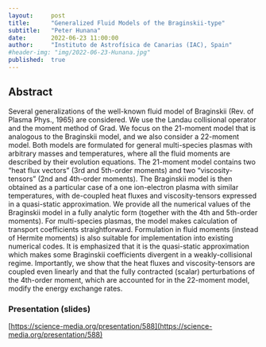 ```yaml
---
layout:     post
title:      "Generalized Fluid Models of the Braginskii-type"
subtitle:   "Peter Hunana"
date:       2022-06-23 11:00:00
author:     "Instituto de Astrofísica de Canarias (IAC), Spain"
#header-img: "img/2022-06-23-Hunana.jpg"
published:  true
---
```


## Abstract
Several generalizations of the well-known fluid model of Braginskii (Rev. of Plasma Phys., 1965) are considered. We use the Landau collisional operator and the moment method of Grad. We focus on the 21-moment model that is analogous to the Braginskii model, and we also consider a 22-moment model. Both models are formulated for general multi-species plasmas with arbitrary masses and temperatures, where all the fluid moments are described by their evolution equations. The 21-moment model contains two “heat flux vectors” (3rd and 5th-order moments) and two “viscosity-tensors” (2nd and 4th-order moments). The Braginskii model is then obtained as a particular case of a one ion-electron plasma with similar temperatures, with de-coupled heat fluxes and viscosity-tensors expressed in a quasi-static approximation. We provide all the numerical values of the Braginskii model in a fully analytic form (together with the 4th and 5th-order moments). For multi-species plasmas, the model makes calculation of transport coefficients straightforward. Formulation in fluid moments (instead of Hermite moments) is also suitable for implementation into existing numerical codes. It is emphasized that it is the quasi-static approximation which makes some Braginskii coefficients divergent in a weakly-collisional regime. Importantly, we show that the heat fluxes and viscosity-tensors are coupled even linearly and that the fully contracted (scalar) perturbations of the 4th-order moment, which are accounted for in the 22-moment model, modify the energy exchange rates.

### Presentation (slides)

[https://science-media.org/presentation/588](https://science-media.org/presentation/588)
